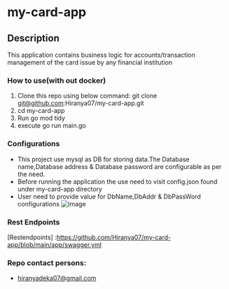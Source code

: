 # my-card-app
## Description
This application contains business logic for accounts/transaction management of the card issue by any financial institution

### How to use(with out docker)
1. Clone this repo using below command: git clone git@github.com:Hiranya07/my-card-app.git
2. cd my-card-app
4. Run go mod tidy
5. execute go run main.go

### Configurations
 - This project use mysql as DB for storing data.The Database name,Database address & Database password are configurable as per the need.
 - Before running the application the use need to visit config.json found under my-card-app directory
 - User need to provide value for DbName,DbAddr & DbPassWord configurations
![image](https://user-images.githubusercontent.com/12723634/164987476-54969a4a-d5d2-452c-84b7-b182bc00e152.png)

### Rest Endpoints
[Restendpoints] :https://github.com/Hiranya07/my-card-app/blob/main/app/swagger.yml


### Repo contact persons:
- hiranyadeka07@gmail.com







